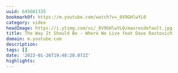 ```yaml
---
uuid: 645601335
bookmarkOf: https://m.youtube.com/watch?v=_0V9GHlwYL0
category: video
headImage: https://i.ytimg.com/vi/_0V9GHlwYL0/maxresdefault.jpg
title: The Way It Should Be - Where We Live feat Dave Rastovich
domain: m.youtube.com
description:
tags: []
date: '2023-01-26T19:48:28.072Z'
highlights:
---
```




